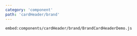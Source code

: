 ```yaml
---
category: 'component'
path: 'cardHeader/brand'
---
```


`embed:components/cardHeader/brand/BrandCardHeaderDemo.js`

